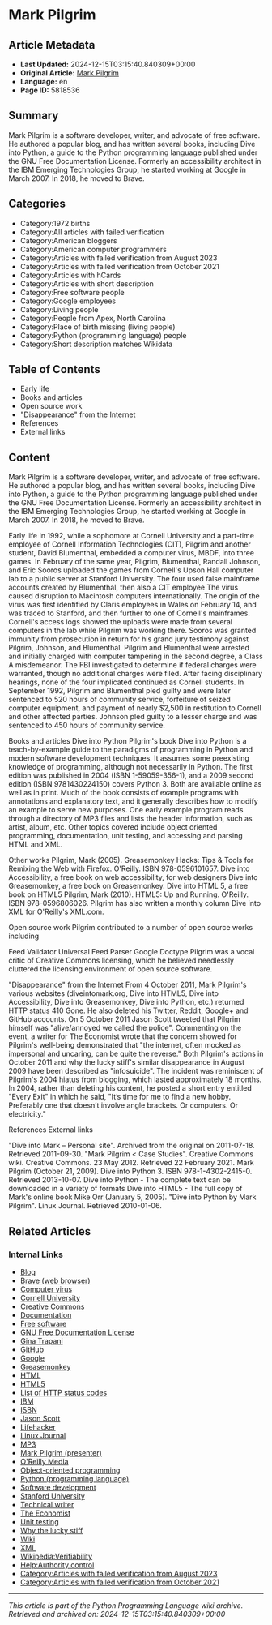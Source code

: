 # Mark Pilgrim

## Article Metadata

- **Last Updated:** 2024-12-15T03:15:40.840309+00:00
- **Original Article:** [Mark Pilgrim](https://en.wikipedia.org/wiki/Mark_Pilgrim)
- **Language:** en
- **Page ID:** 5818536

## Summary

Mark Pilgrim is a software developer, writer, and advocate of free software.  He authored a popular blog, and has written several books, including Dive into Python, a guide to the Python programming language published under the GNU Free Documentation License. Formerly an accessibility architect in the IBM Emerging Technologies Group, he started working at Google in March 2007. In 2018, he moved to Brave.

## Categories

- Category:1972 births
- Category:All articles with failed verification
- Category:American bloggers
- Category:American computer programmers
- Category:Articles with failed verification from August 2023
- Category:Articles with failed verification from October 2021
- Category:Articles with hCards
- Category:Articles with short description
- Category:Free software people
- Category:Google employees
- Category:Living people
- Category:People from Apex, North Carolina
- Category:Place of birth missing (living people)
- Category:Python (programming language) people
- Category:Short description matches Wikidata

## Table of Contents

- Early life
- Books and articles
- Open source work
- "Disappearance" from the Internet
- References
- External links

## Content

Mark Pilgrim is a software developer, writer, and advocate of free software.  He authored a popular blog, and has written several books, including Dive into Python, a guide to the Python programming language published under the GNU Free Documentation License. Formerly an accessibility architect in the IBM Emerging Technologies Group, he started working at Google in March 2007. In 2018, he moved to Brave.

Early life
In 1992, while a sophomore at Cornell University and a part-time employee of Cornell Information Technologies (CIT), Pilgrim and another student, David Blumenthal, embedded a computer virus, MBDF, into three games. In February of the same year, Pilgrim, Blumenthal, Randall Johnson, and Eric Sooros uploaded the games from Cornell's Upson Hall computer lab to a public server at Stanford University. The four used false mainframe accounts created by Blumenthal, then also a CIT employee  The virus caused disruption to Macintosh computers internationally.
The origin of the virus was first identified by Claris employees in Wales on February 14, and was traced to Stanford, and then further to one of Cornell's mainframes. Cornell's access logs showed the uploads were made from several computers in the lab while Pilgrim was working there. Sooros was granted immunity from prosecution in return for his grand jury testimony against Pilgrim, Johnson, and Blumenthal. Pilgrim and Blumenthal were arrested and initially charged with computer tampering in the second degree, a Class A misdemeanor. The FBI investigated to determine if federal charges were warranted, though no additional charges were filed.  After facing disciplinary hearings, none of the four implicated continued as Cornell students.
In September 1992, Pilgrim and Blumenthal pled guilty and were later sentenced to 520 hours of community service, forfeiture of seized computer equipment, and payment of nearly $2,500 in restitution to Cornell and other affected parties. Johnson pled guilty to a lesser charge and was sentenced to 450 hours of community service.

Books and articles
Dive into Python
Pilgrim's book Dive into Python is a teach-by-example guide to the paradigms of programming in Python and modern software development techniques. It assumes some preexisting knowledge of programming, although not necessarily in Python. The first edition was published in 2004 (ISBN 1-59059-356-1), and a 2009 second edition (ISBN 9781430224150) covers Python 3. Both are available online as well as in print.
Much of the book consists of example programs with annotations and explanatory text, and it generally describes how to modify an example to serve new purposes. One early example program reads through a directory of MP3 files and lists the header information, such as artist, album, etc. Other topics covered include object oriented programming, documentation, unit testing, and accessing and parsing HTML and XML.

Other works
Pilgrim, Mark (2005). Greasemonkey Hacks: Tips & Tools for Remixing the Web with Firefox. O'Reilly. ISBN 978-0596101657.
Dive into Accessibility, a free book on web accessibility, for web designers
Dive into Greasemonkey, a free book on Greasemonkey.
Dive into HTML 5, a free book on HTML5
Pilgrim, Mark (2010). HTML5: Up and Running. O'Reilly. ISBN 978-0596806026.
Pilgrim has also written a monthly column Dive into XML for O'Reilly's XML.com.

Open source work
Pilgrim contributed to a number of open source works including

Feed Validator
Universal Feed Parser
Google Doctype
Pilgrim was a vocal critic of Creative Commons licensing, which he believed needlessly cluttered the licensing environment of open source software.

"Disappearance" from the Internet
From 4 October 2011, Mark Pilgrim's various websites (diveintomark.org, Dive into HTML5, Dive into Accessibility, Dive into Greasemonkey, Dive into Python, etc.) returned HTTP status 410 Gone. He also deleted his Twitter, Reddit, Google+ and GitHub accounts. On 5 October 2011 Jason Scott tweeted that Pilgrim himself was "alive/annoyed we called the police". Commenting on the event, a writer for The Economist wrote that the concern showed for Pilgrim's well-being demonstrated that "the internet, often mocked as impersonal and uncaring, can be quite the reverse."
Both Pilgrim's actions in October 2011 and why the lucky stiff's similar disappearance in August 2009 have been described as "infosuicide".
The incident was reminiscent of Pilgrim's 2004 hiatus from blogging, which lasted approximately 18 months. In 2004, rather than deleting his content, he posted a short entry entitled "Every Exit" in which he said, "It’s time for me to find a new hobby. Preferably one that doesn’t involve angle brackets. Or computers. Or electricity."

References
External links

"Dive into Mark – Personal site". Archived from the original on 2011-07-18. Retrieved 2011-09-30.
"Mark Pilgrim < Case Studies". Creative Commons wiki. Creative Commons. 23 May 2012. Retrieved 22 February 2021.
Mark Pilgrim (October 21, 2009). Dive into Python 3. ISBN 978-1-4302-2415-0. Retrieved 2013-10-07.
Dive into Python - The complete text can be downloaded in a variety of formats
Dive into HTML5 - The full copy of Mark's online book
Mike Orr (January 5, 2005). "Dive into Python by Mark Pilgrim". Linux Journal. Retrieved 2010-01-06.

## Related Articles

### Internal Links

- [Blog](https://en.wikipedia.org/wiki/Blog)
- [Brave (web browser)](https://en.wikipedia.org/wiki/Brave_(web_browser))
- [Computer virus](https://en.wikipedia.org/wiki/Computer_virus)
- [Cornell University](https://en.wikipedia.org/wiki/Cornell_University)
- [Creative Commons](https://en.wikipedia.org/wiki/Creative_Commons)
- [Documentation](https://en.wikipedia.org/wiki/Documentation)
- [Free software](https://en.wikipedia.org/wiki/Free_software)
- [GNU Free Documentation License](https://en.wikipedia.org/wiki/GNU_Free_Documentation_License)
- [Gina Trapani](https://en.wikipedia.org/wiki/Gina_Trapani)
- [GitHub](https://en.wikipedia.org/wiki/GitHub)
- [Google](https://en.wikipedia.org/wiki/Google)
- [Greasemonkey](https://en.wikipedia.org/wiki/Greasemonkey)
- [HTML](https://en.wikipedia.org/wiki/HTML)
- [HTML5](https://en.wikipedia.org/wiki/HTML5)
- [List of HTTP status codes](https://en.wikipedia.org/wiki/List_of_HTTP_status_codes)
- [IBM](https://en.wikipedia.org/wiki/IBM)
- [ISBN](https://en.wikipedia.org/wiki/ISBN)
- [Jason Scott](https://en.wikipedia.org/wiki/Jason_Scott)
- [Lifehacker](https://en.wikipedia.org/wiki/Lifehacker)
- [Linux Journal](https://en.wikipedia.org/wiki/Linux_Journal)
- [MP3](https://en.wikipedia.org/wiki/MP3)
- [Mark Pilgrim (presenter)](https://en.wikipedia.org/wiki/Mark_Pilgrim_(presenter))
- [O'Reilly Media](https://en.wikipedia.org/wiki/O%27Reilly_Media)
- [Object-oriented programming](https://en.wikipedia.org/wiki/Object-oriented_programming)
- [Python (programming language)](https://en.wikipedia.org/wiki/Python_(programming_language))
- [Software development](https://en.wikipedia.org/wiki/Software_development)
- [Stanford University](https://en.wikipedia.org/wiki/Stanford_University)
- [Technical writer](https://en.wikipedia.org/wiki/Technical_writer)
- [The Economist](https://en.wikipedia.org/wiki/The_Economist)
- [Unit testing](https://en.wikipedia.org/wiki/Unit_testing)
- [Why the lucky stiff](https://en.wikipedia.org/wiki/Why_the_lucky_stiff)
- [Wiki](https://en.wikipedia.org/wiki/Wiki)
- [XML](https://en.wikipedia.org/wiki/XML)
- [Wikipedia:Verifiability](https://en.wikipedia.org/wiki/Wikipedia:Verifiability)
- [Help:Authority control](https://en.wikipedia.org/wiki/Help:Authority_control)
- [Category:Articles with failed verification from August 2023](https://en.wikipedia.org/wiki/Category:Articles_with_failed_verification_from_August_2023)
- [Category:Articles with failed verification from October 2021](https://en.wikipedia.org/wiki/Category:Articles_with_failed_verification_from_October_2021)

---
_This article is part of the Python Programming Language wiki archive._
_Retrieved and archived on: 2024-12-15T03:15:40.840309+00:00_
